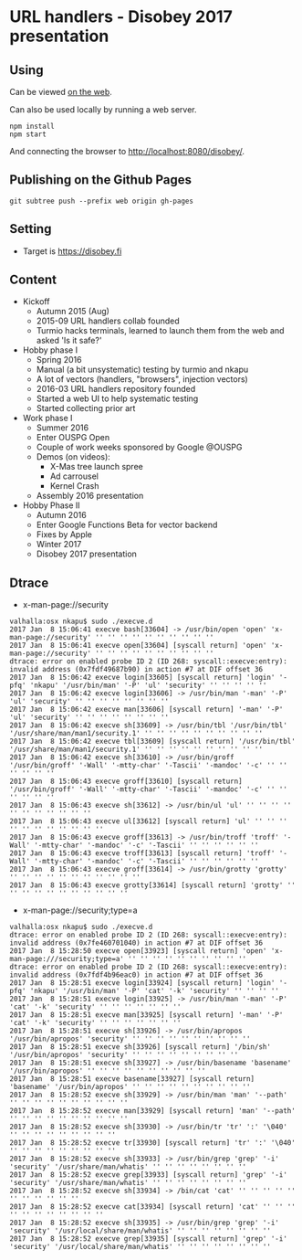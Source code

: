 # URL handlers - Disobey 2017 presentation

## Using

Can be viewed [on the web](http://hack.urlhandlers.info/disobey/).

Can also be used locally by running a web server.

```console
npm install
npm start
```

And connecting the browser to <http://localhost:8080/disobey/>.

## Publishing on the Github Pages

```console
git subtree push --prefix web origin gh-pages
```

## Setting

* Target is <https://disobey.fi>

## Content

* Kickoff
  * Autumn 2015 (Aug)
  * 2015-09 URL handlers collab founded
  * Turmio hacks terminals, learned to launch them from the
    web and asked 'Is it safe?'
* Hobby phase I
  * Spring 2016
  * Manual (a bit unsystematic) testing by turmio and nkapu
  * A lot of vectors (handlers, "browsers", injection vectors)
  * 2016-03 URL handlers repository founded
  * Started a web UI to help systematic testing
  * Started collecting prior art
* Work phase I
  * Summer 2016
  * Enter OUSPG Open
  * Couple of work weeks sponsored by Google @OUSPG
  * Demos (on videos):
    * X-Mas tree launch spree
    * Ad carrousel
    * Kernel Crash
  * Assembly 2016 presentation
* Hobby Phase II
  * Autumn 2016
  * Enter Google Functions Beta for vector backend
  * Fixes by Apple
  * Winter 2017
  * Disobey 2017 presentation

## Dtrace

* x-man-page://security

```
valhalla:osx nkapu$ sudo ./execve.d
2017 Jan  8 15:06:41 execve bash[33604] -> /usr/bin/open 'open' 'x-man-page://security' '' '' '' '' '' '' '' '' '' ''
2017 Jan  8 15:06:41 execve open[33604] [syscall return] 'open' 'x-man-page://security' '' '' '' '' '' '' '' '' '' ''
dtrace: error on enabled probe ID 2 (ID 268: syscall::execve:entry): invalid address (0x7fdf49687b90) in action #7 at DIF offset 36
2017 Jan  8 15:06:42 execve login[33605] [syscall return] 'login' '-pfq' 'nkapu' '/usr/bin/man' '-P' 'ul' 'security' '' '' '' '' ''
2017 Jan  8 15:06:42 execve login[33606] -> /usr/bin/man '-man' '-P' 'ul' 'security' '' '' '' '' '' '' '' ''
2017 Jan  8 15:06:42 execve man[33606] [syscall return] '-man' '-P' 'ul' 'security' '' '' '' '' '' '' '' ''
2017 Jan  8 15:06:42 execve sh[33609] -> /usr/bin/tbl '/usr/bin/tbl' '/usr/share/man/man1/security.1' '' '' '' '' '' '' '' '' '' ''
2017 Jan  8 15:06:42 execve tbl[33609] [syscall return] '/usr/bin/tbl' '/usr/share/man/man1/security.1' '' '' '' '' '' '' '' '' '' ''
2017 Jan  8 15:06:42 execve sh[33610] -> /usr/bin/groff '/usr/bin/groff' '-Wall' '-mtty-char' '-Tascii' '-mandoc' '-c' '' '' '' '' '' ''
2017 Jan  8 15:06:43 execve groff[33610] [syscall return] '/usr/bin/groff' '-Wall' '-mtty-char' '-Tascii' '-mandoc' '-c' '' '' '' '' '' ''
2017 Jan  8 15:06:43 execve sh[33612] -> /usr/bin/ul 'ul' '' '' '' '' '' '' '' '' '' '' ''
2017 Jan  8 15:06:43 execve ul[33612] [syscall return] 'ul' '' '' '' '' '' '' '' '' '' '' ''
2017 Jan  8 15:06:43 execve groff[33613] -> /usr/bin/troff 'troff' '-Wall' '-mtty-char' '-mandoc' '-c' '-Tascii' '' '' '' '' '' ''
2017 Jan  8 15:06:43 execve troff[33613] [syscall return] 'troff' '-Wall' '-mtty-char' '-mandoc' '-c' '-Tascii' '' '' '' '' '' ''
2017 Jan  8 15:06:43 execve groff[33614] -> /usr/bin/grotty 'grotty' '' '' '' '' '' '' '' '' '' '' ''
2017 Jan  8 15:06:43 execve grotty[33614] [syscall return] 'grotty' '' '' '' '' '' '' '' '' '' '' ''
```

* x-man-page://security;type=a

```
valhalla:osx nkapu$ sudo ./execve.d
dtrace: error on enabled probe ID 2 (ID 268: syscall::execve:entry): invalid address (0x7fe460701040) in action #7 at DIF offset 36
2017 Jan  8 15:28:50 execve open[33923] [syscall return] 'open' 'x-man-page:///security;type=a' '' '' '' '' '' '' '' '' '' ''
dtrace: error on enabled probe ID 2 (ID 268: syscall::execve:entry): invalid address (0x7fdf4b96eac0) in action #7 at DIF offset 36
2017 Jan  8 15:28:51 execve login[33924] [syscall return] 'login' '-pfq' 'nkapu' '/usr/bin/man' '-P' 'cat' '-k' 'security' '' '' '' ''
2017 Jan  8 15:28:51 execve login[33925] -> /usr/bin/man '-man' '-P' 'cat' '-k' 'security' '' '' '' '' '' '' ''
2017 Jan  8 15:28:51 execve man[33925] [syscall return] '-man' '-P' 'cat' '-k' 'security' '' '' '' '' '' '' ''
2017 Jan  8 15:28:51 execve sh[33926] -> /usr/bin/apropos '/usr/bin/apropos' 'security' '' '' '' '' '' '' '' '' '' ''
2017 Jan  8 15:28:51 execve sh[33926] [syscall return] '/bin/sh' '/usr/bin/apropos' 'security' '' '' '' '' '' '' '' '' ''
2017 Jan  8 15:28:51 execve sh[33927] -> /usr/bin/basename 'basename' '/usr/bin/apropos' '' '' '' '' '' '' '' '' '' ''
2017 Jan  8 15:28:51 execve basename[33927] [syscall return] 'basename' '/usr/bin/apropos' '' '' '' '' '' '' '' '' '' ''
2017 Jan  8 15:28:52 execve sh[33929] -> /usr/bin/man 'man' '--path' '' '' '' '' '' '' '' '' '' ''
2017 Jan  8 15:28:52 execve man[33929] [syscall return] 'man' '--path' '' '' '' '' '' '' '' '' '' ''
2017 Jan  8 15:28:52 execve sh[33930] -> /usr/bin/tr 'tr' ':' '\040' '' '' '' '' '' '' '' '' ''
2017 Jan  8 15:28:52 execve tr[33930] [syscall return] 'tr' ':' '\040' '' '' '' '' '' '' '' '' ''
2017 Jan  8 15:28:52 execve sh[33933] -> /usr/bin/grep 'grep' '-i' 'security' '/usr/share/man/whatis' '' '' '' '' '' '' '' ''
2017 Jan  8 15:28:52 execve grep[33933] [syscall return] 'grep' '-i' 'security' '/usr/share/man/whatis' '' '' '' '' '' '' '' ''
2017 Jan  8 15:28:52 execve sh[33934] -> /bin/cat 'cat' '' '' '' '' '' '' '' '' '' '' ''
2017 Jan  8 15:28:52 execve cat[33934] [syscall return] 'cat' '' '' '' '' '' '' '' '' '' '' ''
2017 Jan  8 15:28:52 execve sh[33935] -> /usr/bin/grep 'grep' '-i' 'security' '/usr/local/share/man/whatis' '' '' '' '' '' '' '' ''
2017 Jan  8 15:28:52 execve grep[33935] [syscall return] 'grep' '-i' 'security' '/usr/local/share/man/whatis' '' '' '' '' '' '' '' ''
```
